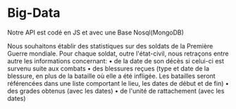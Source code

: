 # Big-Data

Notre API est codé en JS et avec une Base Nosql(MongoDB)

Nous souhaitons établir des statistiques sur des soldats de la Première Guerre
mondiale. Pour chaque soldat, outre l'état-civil, nous retraçons entre autre les informations concernant:
• de la date de son décès si celui-ci est survenu suite aux combats
• des blessures reçues (type et date de la blessure, en plus de la bataille où elle a été
infligée. Les batailles seront référencées dans une liste comportant le lieu, les dates
de début et de fin)
• des grades obtenus (avec les dates)
• de l'unité de rattachement (avec les dates)

